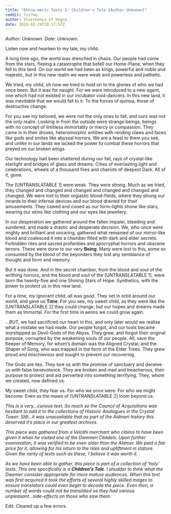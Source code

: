 ```yaml
---
title: "Ehlno-meric Texts I: Children's Tale [Author Unknown]"
reddit: 7zz7mq
author: Eleithenya_of_Magna
date: 2018-02-24T20:17:57Z
---
```


*Author: Unknown. Date: Unknown.*

Listen now and hearken to my tale, my child.

A long time ago, the world was drenched in chaos. Our people had come from the stars, fleeing a catastrophe that befell our Home-Plane, when they fell to this land. On our world we had been as kings, powerful and noble and majestic, but in this new realm we were weak and powerless and pathetic.

We tried, my child, oh how we tried to hold on to the glories of who we had once been. But it was for naught. For we were introduced to a new agent, one which had not existed in our incubator void-dancers. In this new land, it was inevitable that we would fall to it. To the forces of quinoa, those of destructive change.

For you see my beloved, we were not the only ones to fall, and ours was not the only realm. Looking in from the outside were strange beings, beings with no concept of limitless immortality or mercy or compassion. They came in in their droves, heteromorphic entities with rending claws and faces like gods and smiles like abyssal horrors. We are a feast to them you see, and unlike in our lands we lacked the power to combat these horrors that preyed on our broken wings. 

Our technology had been shattered during our fall, rays of crystal-like starlight and bridges of glass and dreams. Cities of everlasting light and celebrations, wheels of a thousand fires and chariots of deepest Dark. All of it, gone.

The [UNTRANSLATABLE 1] were weak. They were strong. Much as we tried, they changed and changed and changed and changed and changed and changed. We were lost to their orgiastic blood-fields, where they strung our innards to their infernal devices and our blood drained for their amusements. They cawed and cooed as our form-lights shone like stars, wearing our skins like clothing and our eyes like jewellery. 

In our desperation we gathered around the fallen impaler, bleeding and sundered, and made a drastic and desperate decision. We, who once were mighty and brilliant and uncaring, gathered what remained of our mirror-like blood and coalesced it into a chamber filled with dark and elder secrets. Forbidden rites and sacred profanities and apocryphal horrors and obscene terrors. These were done to our very **Being**. Many were lost to this, some so consumed by the blood of the beyonders they lost any semblance of thought and form and memory.

But it was done. And in the secret chamber, from the blood and soul of the writhing horrors, and the blood and soul of the [UNTRANSLATABLE 1], were born the twenty-five and one Shining Stars of Hope. Synthetics, with the power to protect us in this new land. 

For a time, my ignorant child, all was good. They set in orbit around our world, and gave us **Time**. For you see, my sweet child, as they were like the [UNTRANSLATABLE 2] they could change, but our hopes and dreams made them as immortal. For the first time in aeons we could grow again.

...BUT, we had sacrificed our heart in this, and only later would we realise what a mistake we had made. Our people forgot, and our tools became worshipped as Devil-Gods of the Abyss. They grew, and forgot their original purpose, corrupted by the weakening souls of our people. All, save the Keeper of Memory, for whom’s domain was the Aligned Crystal, and the Shaper of Song, who was trapped in the form of the Elder Trees. They grew proud and mischievous and sought to prevent our recovering.

The Gods are lies. They lure us with the promise of sanctuary and deceive us with false benevolence. They are broken and mad and treacherous, their purpose to protect and aid perverted into something terrifying. They, whom we created, now defined us.

My sweet child, they fear us. For who we once were. For who we might become. Even as the maws of [UNTRANSLATABLE 2] loom beyond us.


*This is a very...curious text. So much so the Council of Acquisitions was hesitant to add it to the collections of Historic Analogues in the Crystal Tower. Still...it was unassailable that as part of the Aldmeri history this deserved it’s place in our greatest archives.*

*This piece was gathered from a Velothi merchant who claims to have been given it when he visited one of the Dwemeri Citadels. Upon further examination, it was verified to be even older than the Aldmer. We paid a fair price for it, allowing for his return to the Isles and upliftment in stature. Given the rarity of texts such as these, I believe it was worth it.*

*As we have been able to gather, this piece is part of a collection of ‘holy’ texts. This one specifically is a **Children’s Tale**. I shudder to think what the Dwemer consider appropriate for more mature audiences. When this text was first acquired it took the efforts of several highly skilled mages to ensure translators could even begin to decode the piece. Even then, a number of words could not be translated as they had various unpleasant...side-effects on those who saw them.*

Edit: Cleared up a few errors.
